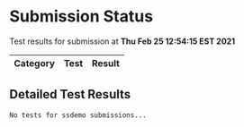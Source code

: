 # Submission Status

Test results for submission at **Thu Feb 25 12:54:15 EST 2021**

Category | Test | Result
---------|------|-------


## Detailed Test Results
```
No tests for ssdemo submissions...
```



